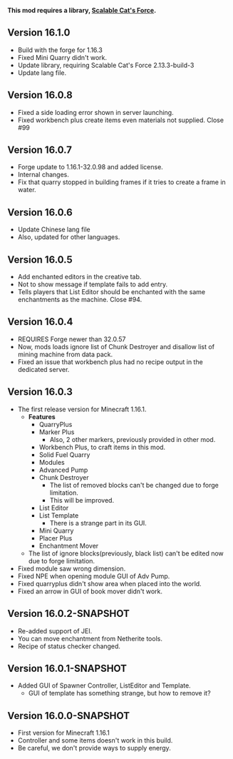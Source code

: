 **This mod requires a library, [Scalable Cat's Force](https://www.curseforge.com/minecraft/mc-mods/scalable-cats-force).**
## Version 16.1.0
* Build with the forge for 1.16.3
* Fixed Mini Quarry didn't work.
* Update library, requiring Scalable Cat's Force 2.13.3-build-3
* Update lang file.

## Version 16.0.8
* Fixed a side loading error shown in server launching.
* Fixed workbench plus create items even materials not supplied. Close #99

## Version 16.0.7
* Forge update to 1.16.1-32.0.98 and added license.
* Internal changes.
* Fix that quarry stopped in building frames if it tries to create a frame in water.

## Version 16.0.6
* Update Chinese lang file
* Also, updated for other languages.

## Version 16.0.5
* Add enchanted editors in the creative tab.
* Not to show message if template fails to add entry.
* Tells players that List Editor should be enchanted with the same enchantments as the machine. Close #94.

## Version 16.0.4
* REQUIRES Forge newer than 32.0.57
* Now, mods loads ignore list of Chunk Destroyer and disallow list of mining machine from data pack.
* Fixed an issue that workbench plus had no recipe output in the dedicated server.

## Version 16.0.3
* The first release version for Minecraft 1.16.1.
  * **Features**
    * QuarryPlus
    * Marker Plus
      * Also, 2 other markers, previously provided in other mod.
    * Workbench Plus, to craft items in this mod.
    * Solid Fuel Quarry
    * Modules
    * Advanced Pump
    * Chunk Destroyer
      * The list of removed blocks can't be changed due to forge limitation.
      * This will be improved.
    * List Editor
    * List Template
      * There is a strange part in its GUI.
    * Mini Quarry
    * Placer Plus
    * Enchantment Mover
  * The list of ignore blocks(previously, black list) can't be edited now due to forge limitation.
* Fixed module saw wrong dimension.
* Fixed NPE when opening module GUI of Adv Pump.
* Fixed quarryplus didn't show area when placed into the world.
* Fixed an arrow in GUI of book mover didn't work.

## Version 16.0.2-SNAPSHOT
* Re-added support of JEI.
* You can move enchantment from Netherite tools.
* Recipe of status checker changed.

## Version 16.0.1-SNAPSHOT
* Added GUI of Spawner Controller, ListEditor and Template.
  * GUI of template has something strange, but how to remove it?

## Version 16.0.0-SNAPSHOT
* First version for Minecraft 1.16.1
* Controller and some items doesn't work in this build.
* Be careful, we don't provide ways to supply energy.
